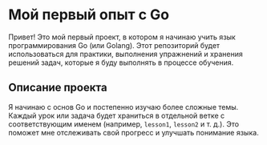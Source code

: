 # Мой первый опыт с Go

Привет! Это мой первый проект, в котором я начинаю учить язык программирования Go (или Golang). Этот репозиторий будет использоваться для практики, выполнения упражнений и хранения решений задач, которые я буду выполнять в процессе обучения.

## Описание проекта

Я начинаю с основ Go и постепенно изучаю более сложные темы. Каждый урок или задача будет храниться в отдельной ветке с соответствующим именем (например, `lesson1`, `lesson2` и т. д.). Это поможет мне отслеживать свой прогресс и улучшать понимание языка.
